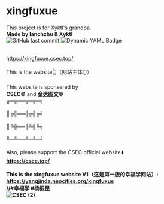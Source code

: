 # xingfuxue
This project is for Xyktl's grandpa.
<br><b>Made by Ianchzhu & Xyktl</b></br>
![GitHub last commit](https://img.shields.io/github/last-commit/C-S-E-C/xingfuxue)
![Dynamic YAML Badge](https://img.shields.io/badge/dynamic/yaml?url=https%3A%2F%2Fraw.githubusercontent.com%2FC-S-E-C%2Fxingfuxue%2Frefs%2Fheads%2Fmain%2Fpackage.yaml&query=score&label=shit%20code%20score)


<br>https://xingfuxue.csec.top/</br>
<br>This is the website👆（网站主体👆）</br>
<br>This website is sponsered by </br>
<b>CSEC©</b>
and 
<b>金达图文©</b>
<b><br>╔═╦══╦═╦═╗</br></b>
<b><br>║╔╣══╣╦╣╔╝</br></b>
<b><br>║╚╬══║╩╣╚╗</br></b>
<b><br>╚═╩══╩═╩═╝</br></b>
<br>Also, please support the CSEC official website⬇️</br>
<b>https://csec.top/<b>
<br />
<br>This is the xingfuxue website V1（这是第一版的幸福学网站）:</br>
https://yangjinda.neocities.org/xingfuxue
<br>//#幸福学 #杨振昆</br>
![CSEC (2)](https://github.com/user-attachments/assets/88c7cfa8-b626-45bb-8703-8309300e8259)

